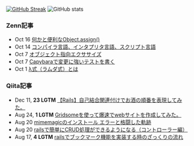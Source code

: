[![GitHub Streak](https://streak-stats.demolab.com?user=subaru-hello&theme=vue-dark&locale=fr)](https://git.io/streak-stats)
![GitHub stats](https://github-readme-stats.vercel.app/api?username=subaru-hello&show_icons=true&theme=dark)
### Zenn記事
<!-- profile updater begin: zenn -->
- Oct 16 [何かと便利なObject.assign()](https://zenn.dev/subaru_hello/articles/05a3c4bbd44515)
- Oct 14 [コンパイラ言語、インタプリタ言語、スクリプト言語](https://zenn.dev/subaru_hello/articles/e48135cb7e4d8c)
- Oct 7 [オブジェクト指向エクササイズ](https://zenn.dev/subaru_hello/articles/ace387f65688ad)
- Oct 7 [Capybaraで変更に強いテストを書く](https://zenn.dev/subaru_hello/articles/d291a0960244ce)
- Oct 1 [λ式（ラムダ式）とは](https://zenn.dev/subaru_hello/articles/c584f757407e86)
<!-- profile updater end: zenn -->

### Qiita記事
<!-- profile updater begin: qiita -->
- Dec 11, **23 LGTM** [【Rails】自己結合関連付けでお酒の順番を表現してみた。](https://qiita.com/subaru-hello/items/ce8d02e4bde17ada0b82)
- Aug 24, **1 LGTM** [Gridsomeを使って爆速でwebサイトを作成してみた。](https://qiita.com/subaru-hello/items/63b0a33069ebc0e6655f)
- Aug 20 [mimemagicのインストール エラーと格闘した軌跡](https://qiita.com/subaru-hello/items/7c46cb8eb44fdda1d270)
- Aug 20 [railsで簡単にCRUD処理ができるようになる（コントローラー編）](https://qiita.com/subaru-hello/items/82f849eb5b5e7ad576b6)
- Aug 17, **4 LGTM** [railsでブックマーク機能を実装する時のざっくりの流れ](https://qiita.com/subaru-hello/items/78d7364e11d2e67a0670)
<!-- profile updater end: qiita -->